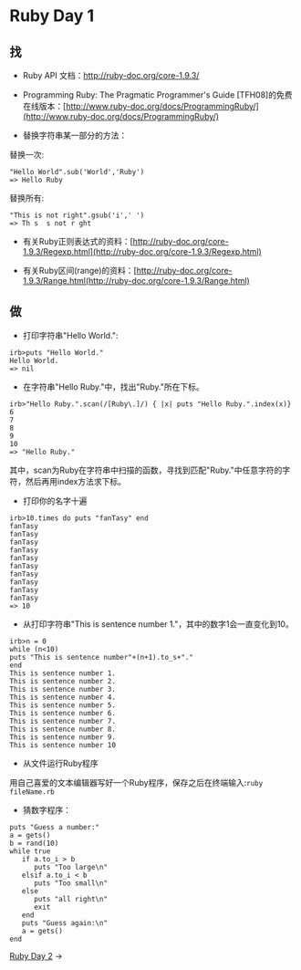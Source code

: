 # Ruby Day 1

## 找

* Ruby API 文档：<http://ruby-doc.org/core-1.9.3/>

* Programming Ruby: The Pragmatic Programmer's Guide [TFH08]的免费在线版本：[http://www.ruby-doc.org/docs/ProgrammingRuby/](http://www.ruby-doc.org/docs/ProgrammingRuby/)

* 替换字符串某一部分的方法： 

替换一次:

    
    "Hello World".sub('World','Ruby')
    => Hello Ruby
            

替换所有:

    
    "This is not right".gsub('i',' ')
    => Th s  s not r ght
            

* 有关Ruby正则表达式的资料：[http://ruby-doc.org/core-1.9.3/Regexp.html](http://ruby-doc.org/core-1.9.3/Regexp.html)

* 有关Ruby区间(range)的资料：[http://ruby-doc.org/core-1.9.3/Range.html(http://ruby-doc.org/core-1.9.3/Range.html)

## 做

* 打印字符串"Hello World.": 
   
``` 
irb>puts "Hello World."
Hello World.
=> nil
```            

* 在字符串"Hello Ruby."中，找出"Ruby."所在下标。 

```    
irb>"Hello Ruby.".scan(/[Ruby\.]/) { |x| puts "Hello Ruby.".index(x)}
6
7
8
9
10
=> "Hello Ruby."
```            

其中，scan为Ruby在字符串中扫描的函数，寻找到匹配"Ruby."中任意字符的字符，然后再用index方法求下标。

* 打印你的名字十遍 

```    
irb>10.times do puts "fanTasy" end
fanTasy
fanTasy
fanTasy
fanTasy
fanTasy
fanTasy
fanTasy
fanTasy
fanTasy
fanTasy
=> 10
```            

* 从打印字符串"This is sentence number 1."，其中的数字1会一直变化到10。 

```    
irb>n = 0
while (n<10)
puts "This is sentence number"+(n+1).to_s+"."
end
This is sentence number 1.
This is sentence number 2.
This is sentence number 3.
This is sentence number 4.
This is sentence number 5.
This is sentence number 6.
This is sentence number 7.
This is sentence number 8.
This is sentence number 9.
This is sentence number 10
```            

* 从文件运行Ruby程序 

用自己喜爱的文本编辑器写好一个Ruby程序，保存之后在终端输入:`ruby fileName.rb`
            

* 猜数字程序： 

```    
puts "Guess a number:"
a = gets()
b = rand(10)
while true
   if a.to_i > b
      puts "Too large\n"
   elsif a.to_i < b
      puts "Too small\n"
   else
      puts "all right\n"
      exit
   end
   puts "Guess again:\n"
   a = gets()
end
```
        

[Ruby Day 2](Ruby_day_2.md) ->

